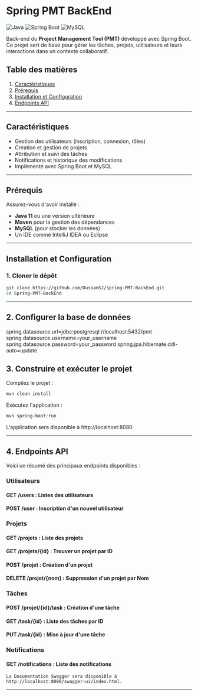 # Spring PMT BackEnd

![Java](https://img.shields.io/badge/Java-11-blue)
![Spring Boot](https://img.shields.io/badge/Spring%20Boot-2.5.4-green)
![MySQL](https://shields.io/badge/MySQL-lightgrey?logo=mysql&style=plastic&logoColor=white&labelColor=blue)

Back-end du **Project Management Tool (PMT)** développé avec Spring Boot. Ce projet sert de base pour gérer les tâches, projets, utilisateurs et leurs interactions dans un contexte collaboratif.

## Table des matières
1. [Caractéristiques](#caractéristiques)
2. [Prérequis](#prérequis)
3. [Installation et Configuration](#installation-et-configuration)
4. [Endpoints API](#endpoints-api)


---

## Caractéristiques
- Gestion des utilisateurs (inscription, connexion, rôles)
- Création et gestion de projets
- Attribution et suivi des tâches
- Notifications et historique des modifications
- Implémenté avec Spring Boot et MySQL

---

## Prérequis
Assurez-vous d'avoir installé :
- **Java 11** ou une version ultérieure
- **Maven** pour la gestion des dépendances
- **MySQL** (pour stocker les données)
- Un IDE comme IntelliJ IDEA ou Eclipse

---

## Installation et Configuration

### 1. Cloner le dépôt
```bash
git clone https://github.com/OussamSJ/Spring-PMT-BackEnd.git
cd Spring-PMT-BackEnd

```
---

## 2. Configurer la base de données

spring.datasource.url=jdbc:postgresql://localhost:5432/pmt
spring.datasource.username=your_username
spring.datasource.password=your_password
spring.jpa.hibernate.ddl-auto=update

## 3. Construire et exécuter le projet
Compilez le projet :
```bash
mvn clean install
```
Exécutez l'application :
```bash
mvn spring-boot:run
```
L'application sera disponible à http://localhost:8080.

---


## 4. Endpoints API

Voici un résumé des principaux endpoints disponibles :

### Utilisateurs
#### GET /users : Listes des utilisateurs
#### POST /user : Inscription d'un nouvel utilisateur

### Projets
#### GET /projets : Liste des projets
#### GET /projets/{id} : Trouver un projet par ID
#### POST /projet : Création d'un projet
#### DELETE /projet/{nom} : Suppression d'un projet par Nom

### Tâches
#### POST /projet/{id}/task : Création d'une tâche 
#### GET /task/{id} : Liste des tâches par ID
#### PUT /task/{id} : Mise à jour d'une tâche

### Notifications
#### GET /notifications : Liste des notifications

```
La Documentation Swagger sera disponible à http://localhost:8080/swagger-ui/index.html.
```

---
